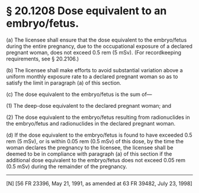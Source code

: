 # § 20.1208   Dose equivalent to an embryo/fetus.

(a) The licensee shall ensure that the dose equivalent to the embryo/fetus during the entire pregnancy, due to the occupational exposure of a declared pregnant woman, does not exceed 0.5 rem (5 mSv). (For recordkeeping requirements, see § 20.2106.)


(b) The licensee shall make efforts to avoid substantial variation above a uniform monthly exposure rate to a declared pregnant woman so as to satisfy the limit in paragraph (a) of this section.


(c) The dose equivalent to the embryo/fetus is the sum of—


(1) The deep-dose equivalent to the declared pregnant woman; and


(2) The dose equivalent to the embryo/fetus resulting from radionuclides in the embryo/fetus and radionuclides in the declared pregnant woman.


(d) If the dose equivalent to the embryo/fetus is found to have exceeded 0.5 rem (5 mSv), or is within 0.05 rem (0.5 mSv) of this dose, by the time the woman declares the pregnancy to the licensee, the licensee shall be deemed to be in compliance with paragraph (a) of this section if the additional dose equivalent to the embryo/fetus does not exceed 0.05 rem (0.5 mSv) during the remainder of the pregnancy.



---

[N] [56 FR 23396, May 21, 1991, as amended at 63 FR 39482, July 23, 1998]




